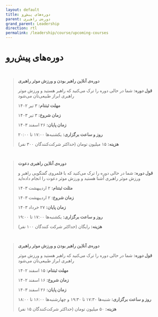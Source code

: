 ```yaml
---
layout: default
title: دوره‌های پیش‌رو
parent: دوره‌‌ی راهبری
grand_parent: Leadership
direction: rtl
permalink: /leadership/course/upcoming-courses
---
```


# دوره‌های پیش‌رو


<br/>

> **دوره‌ی آنلاین راهبر بودن و ورزش موثر راهبری**
> 
> **قول دوره:** شما در حالی دوره را ترک می‌کنید که راهبر هستید و ورزش موثر راهبری ابراز طبیعی‌تان می‌شود
>
> **مهلت ثبتنام:** ۳ تیر ۱۴۰۲
> 
> **زمان شروع:** ۳ تیر ۱۴۰۳
>
> **زمان پایان:** ۲۶ اسفند ۱۴۰۳
>
> **روز و ساعت برگزاری:** یکشنبه‌ها ۱۷:۰۰ تا ۲۰:۰۰
>
> **هزینه:** ۱۵ میلیون تومان (حداکثر شرکت‌کنندگان ۳۰۰ نفر)

<br/>

> **دوره‌ی آنلاین راهبری دعوت**
>
> **قول دوره:** شما در حالی دوره را ترک می‌کنید که با قلمروی گفتگویی راهبر و ورزش موثر راهبری آشنا هستید و ورزش موثر دعوت را انجام داده‌اید
> 
> **مثلت ثبتنام:** ۲ اردیبهشت ۱۴۰۳
>
> **زمان شروع:** ۲ اردیبهشت ۱۴۰۳
> 
> **زمان پایان:** ۲۷ خرداد ۱۴۰۳
>
> **روز و ساعت برگزاری:** یکشنبه‌ها ۱۷:۰۰ تا ۱۹:۰۰
> 
> **هزینه:** رایگان (حداکثر شرکت کنندگان ۱۰۰ نفر)

<br/>

> **دوره‌ی آنلاین راهبر بودن و ورزش موثر راهبری**
> 
> **قول دوره:** شما در حالی دوره را ترک می‌کنید که راهبر هستید و ورزش موثر راهبری ابراز طبیعی‌تان می‌شود
>
> **مهلت ثبتنام:** ۱۵ اسفند ۱۴۰۲
> 
> **زمان شروع:** ۱۶ اسفند ۱۴۰۲
>
> **زمان پایان:** ۲۶ اسفند ۱۴۰۳
>
> **روز و ساعت برگزاری:** شنبه‌ها ۱۷:۳۰ تا ۱۹:۳۰ و چهارشنبه‌ها ۱۶:۰۰ تا ۱۸:۰۰
>
> **هزینه:** ۵۰ میلیون تومان (حداکثر شرکت‌کنندگان ۱۵ نفر)
